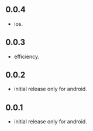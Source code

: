 ## 0.0.4

* ios.

## 0.0.3

* efficiency.

## 0.0.2

* initial release only for android.

## 0.0.1

* initial release only for android.
